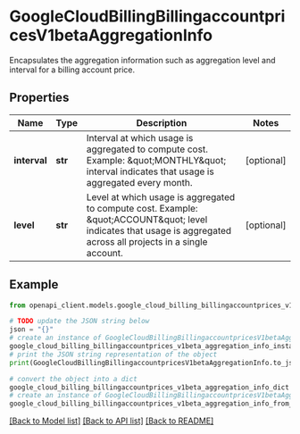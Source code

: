 # GoogleCloudBillingBillingaccountpricesV1betaAggregationInfo

Encapsulates the aggregation information such as aggregation level and interval for a billing account price.

## Properties

Name | Type | Description | Notes
------------ | ------------- | ------------- | -------------
**interval** | **str** | Interval at which usage is aggregated to compute cost. Example: \&quot;MONTHLY\&quot; interval indicates that usage is aggregated every month. | [optional] 
**level** | **str** | Level at which usage is aggregated to compute cost. Example: \&quot;ACCOUNT\&quot; level indicates that usage is aggregated across all projects in a single account. | [optional] 

## Example

```python
from openapi_client.models.google_cloud_billing_billingaccountprices_v1beta_aggregation_info import GoogleCloudBillingBillingaccountpricesV1betaAggregationInfo

# TODO update the JSON string below
json = "{}"
# create an instance of GoogleCloudBillingBillingaccountpricesV1betaAggregationInfo from a JSON string
google_cloud_billing_billingaccountprices_v1beta_aggregation_info_instance = GoogleCloudBillingBillingaccountpricesV1betaAggregationInfo.from_json(json)
# print the JSON string representation of the object
print(GoogleCloudBillingBillingaccountpricesV1betaAggregationInfo.to_json())

# convert the object into a dict
google_cloud_billing_billingaccountprices_v1beta_aggregation_info_dict = google_cloud_billing_billingaccountprices_v1beta_aggregation_info_instance.to_dict()
# create an instance of GoogleCloudBillingBillingaccountpricesV1betaAggregationInfo from a dict
google_cloud_billing_billingaccountprices_v1beta_aggregation_info_from_dict = GoogleCloudBillingBillingaccountpricesV1betaAggregationInfo.from_dict(google_cloud_billing_billingaccountprices_v1beta_aggregation_info_dict)
```
[[Back to Model list]](../README.md#documentation-for-models) [[Back to API list]](../README.md#documentation-for-api-endpoints) [[Back to README]](../README.md)


